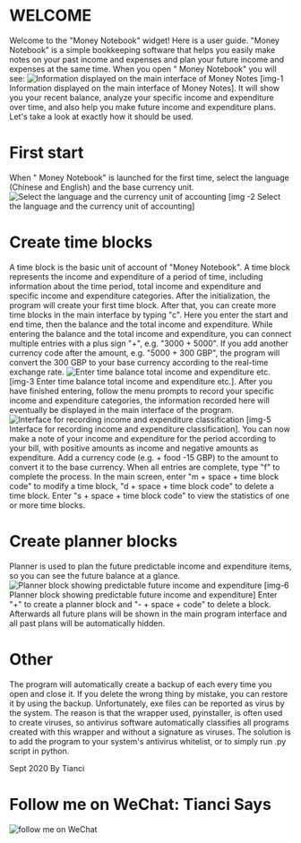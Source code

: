 # WELCOME
Welcome to the "Money Notebook" widget! Here is a user guide.
"Money Notebook” is a simple bookkeeping software that helps you easily make notes on your past income and expenses and plan your future income and expenses at the same time. When you open " Money Notebook" you will see:
![Information displayed on the main interface of Money Notes](https://scontent.flhr4-1.fna.fbcdn.net/v/t1.0-9/120226705_981689472298293_6059610545147054645_n.jpg?_nc_cat=104&_nc_sid=730e14&_nc_ohc=5g7sA4iRqX8AX8Y4l6z&_nc_ht=scontent.flhr4-1.fna&oh=ae3836d1f29eb2da61cbfaa9a2e1852d&oe=5F924D8F)
[img-1 Information displayed on the main interface of Money Notes].
It will show you your recent balance, analyze your specific income and expenditure over time, and also help you make future income and expenditure plans. Let's take a look at exactly how it should be used.

# First start
When " Money Notebook" is launched for the first time, select the language (Chinese and English) and the base currency unit.
![Select the language and the currency unit of accounting](https://scontent.flhr4-1.fna.fbcdn.net/v/t1.0-9/120199538_981681592299081_909390534338196004_n.jpg?_nc_cat=106&_nc_sid=730e14&_nc_ohc=-QSV9n7vLacAX8vAVtg&_nc_ht=scontent.flhr4-1.fna&oh=7c30a3751dec8af53e1b31adfb7e12e7&oe=5F91C369)
[img -2 Select the language and the currency unit of accounting]

# Create time blocks
A time block is the basic unit of account of "Money Notebook". A time block represents the income and expenditure of a period of time, including information about the time period, total income and expenditure and specific income and expenditure categories.
After the initialization, the program will create your first time block. After that, you can create more time blocks in the main interface by typing "c".
Here you enter the start and end time, then the balance and the total income and expenditure.
While entering the balance and the total income and expenditure, you can connect multiple entries with a plus sign "+", e.g. "3000 + 5000".
If you add another currency code after the amount, e.g. "5000 + 300 GBP", the program will convert the 300 GBP to your base currency according to the real-time exchange rate.
![Enter time balance total income and expenditure etc.](https://scontent.flhr4-1.fna.fbcdn.net/v/t1.0-9/120219813_981681645632409_3519757330708470281_n.jpg?_nc_cat=104&_nc_sid=730e14&_nc_ohc=oK4nSew6GsMAX-r8v-z&_nc_ht=scontent.flhr4-1.fna&oh=97ca68ecefe56ab48b8f5dee11952216&oe=5F9216F1)
[img-3 Enter time balance total income and expenditure etc.].
After you have finished entering, follow the menu prompts to record your specific income and expenditure categories, the information recorded here will eventually be displayed in the main interface of the program.
![Interface for recording income and expenditure classification](https://scontent.flhr4-1.fna.fbcdn.net/v/t1.0-9/120215460_981681655632408_3531014913961322470_n.jpg?_nc_cat=101&_nc_sid=730e14&_nc_ohc=OO0rGw8Z7KgAX-ICUiR&_nc_ht=scontent.flhr4-1.fna&oh=2db19278b60df6a1a9750c59334282a7&oe=5F91C2D6)
[img-5 Interface for recording income and expenditure classification].
You can now make a note of your income and expenditure for the period according to your bill, with positive amounts as income and negative amounts as expenditure.
Add a currency code (e.g. + food -15 GBP) to the amount to convert it to the base currency.
When all entries are complete, type "f" to complete the process.
In the main screen, enter "m + space + time block code" to modify a time block, "d + space + time block code" to delete a time block.
Enter "s + space + time block code" to view the statistics of one or more time blocks.

# Create planner blocks
Planner is used to plan the future predictable income and expenditure items, so you can see the future balance at a glance.
![Planner block showing predictable future income and expenditure](https://scontent.flhr4-2.fna.fbcdn.net/v/t1.0-9/120221580_981681698965737_5661617663912749216_n.jpg?_nc_cat=110&_nc_sid=730e14&_nc_ohc=PlGztT-P2EoAX_xTQj-&_nc_ht=scontent.flhr4-2.fna&oh=fd14a631fd482536cc422b682a3b4398&oe=5F91CE36)
[img-6 Planner block showing predictable future income and expenditure]
Enter "+" to create a planner block and "- + space + code" to delete a block.
Afterwards all future plans will be shown in the main program interface and all past plans will be automatically hidden.

# Other
The program will automatically create a backup of each every time you open and close it. If you delete the wrong thing by mistake, you can restore it by using the backup.
Unfortunately, exe files can be reported as virus by the system. The reason is that the wrapper used, pyinstaller, is often used to create viruses, so antivirus software automatically classifies all programs created with this wrapper and without a signature as viruses.
The solution is to add the program to your system's antivirus whitelist, or to simply run .py script in python.


Sept 2020
By Tianci

# Follow me on WeChat: Tianci Says
![follow me on WeChat](https://scontent.flhr4-2.fna.fbcdn.net/v/t1.0-9/120201725_981686538965253_4553260194552814877_o.jpg?_nc_cat=103&_nc_sid=730e14&_nc_ohc=2jfsTPkiI9sAX9ovl1H&_nc_ht=scontent.flhr4-2.fna&oh=147c097df57f78de9c98da09c64c83bd&oe=5F94422C)
